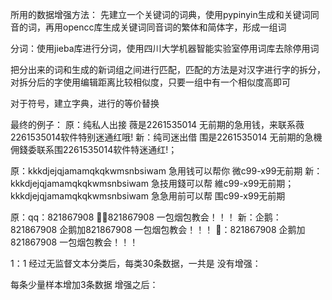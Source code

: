 所用的数据增强方法：
先建立一个关键词的词典，使用pypinyin生成和关键词同音的词，再用opencc库生成关键词同音词的繁体和简体字，形成一组词

分词：使用jieba库进行分词，使用四川大学机器智能实验室停用词库去除停用词

把分出来的词和生成的新词组之间进行匹配，匹配的方法是对汉字进行字的拆分，对拆分后的字使用编辑距离比较相似度，只要一组中有一个相似度高即可

对于符号，建立字典，进行的等价替换

最终的例子：
原：纯私人出接 薇是2261535014 无前期的急用钱，来联系薇2261535014软件特别迷通红哦!
新：纯司迷出借 围是2261535014 无前期的急機佣錢委联系围2261535014软件特迷通红!；
  
原：kkkdjejqjamamqkqkwmsnbsiwam 急用钱可以帮你 微c99-x99无前期
新：kkkdjejqjamamqkqkwmsnbsiwam 急技用錢可以帮 維c99-x99无前期；
  kkkdjejqjamamqkqkwmsnbsiwam 急急用前可以帮 围c99-x99无前期

原：qq：821867908 🐧➕821867908 一包烟包教会！！！
新：企鹅：821867908 企鹅加821867908 一包烟包教会！！！
  🐧：821867908 企鹅加821867908 一包烟包教会！！！

1：1    经过无监督文本分类后，每类30条数据，一共是
没有增强：


每条少量样本增加3条数据
增强之后：





